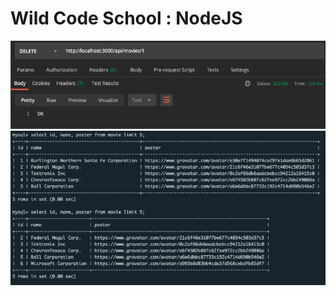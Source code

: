 # Wild Code School : NodeJS

![movies](./img/express05_movies_delete.png)
![movies_names](./img/express05_movies_sql.png)